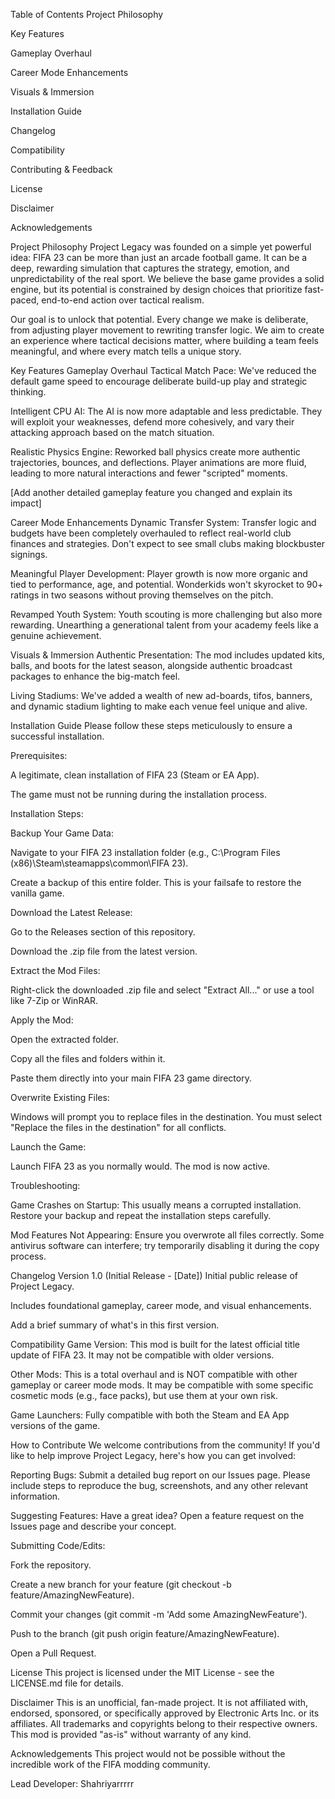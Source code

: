 Table of Contents
Project Philosophy

Key Features

Gameplay Overhaul

Career Mode Enhancements

Visuals & Immersion

Installation Guide

Changelog

Compatibility

Contributing & Feedback

License

Disclaimer

Acknowledgements

Project Philosophy
Project Legacy was founded on a simple yet powerful idea: FIFA 23 can be more than just an arcade football game. It can be a deep, rewarding simulation that captures the strategy, emotion, and unpredictability of the real sport. We believe the base game provides a solid engine, but its potential is constrained by design choices that prioritize fast-paced, end-to-end action over tactical realism.

Our goal is to unlock that potential. Every change we make is deliberate, from adjusting player movement to rewriting transfer logic. We aim to create an experience where tactical decisions matter, where building a team feels meaningful, and where every match tells a unique story.

Key Features
Gameplay Overhaul
Tactical Match Pace: We've reduced the default game speed to encourage deliberate build-up play and strategic thinking.

Intelligent CPU AI: The AI is now more adaptable and less predictable. They will exploit your weaknesses, defend more cohesively, and vary their attacking approach based on the match situation.

Realistic Physics Engine: Reworked ball physics create more authentic trajectories, bounces, and deflections. Player animations are more fluid, leading to more natural interactions and fewer "scripted" moments.

[Add another detailed gameplay feature you changed and explain its impact]

Career Mode Enhancements
Dynamic Transfer System: Transfer logic and budgets have been completely overhauled to reflect real-world club finances and strategies. Don't expect to see small clubs making blockbuster signings.

Meaningful Player Development: Player growth is now more organic and tied to performance, age, and potential. Wonderkids won't skyrocket to 90+ ratings in two seasons without proving themselves on the pitch.

Revamped Youth System: Youth scouting is more challenging but also more rewarding. Unearthing a generational talent from your academy feels like a genuine achievement.



Visuals & Immersion
Authentic Presentation: The mod includes updated kits, balls, and boots for the latest season, alongside authentic broadcast packages to enhance the big-match feel.

Living Stadiums: We've added a wealth of new ad-boards, tifos, banners, and dynamic stadium lighting to make each venue feel unique and alive.



Installation Guide
Please follow these steps meticulously to ensure a successful installation.

Prerequisites:

A legitimate, clean installation of FIFA 23 (Steam or EA App).

The game must not be running during the installation process.

Installation Steps:

Backup Your Game Data:

Navigate to your FIFA 23 installation folder (e.g., C:\Program Files (x86)\Steam\steamapps\common\FIFA 23).

Create a backup of this entire folder. This is your failsafe to restore the vanilla game.

Download the Latest Release:

Go to the Releases section of this repository.

Download the .zip file from the latest version.

Extract the Mod Files:

Right-click the downloaded .zip file and select "Extract All..." or use a tool like 7-Zip or WinRAR.

Apply the Mod:

Open the extracted folder.

Copy all the files and folders within it.

Paste them directly into your main FIFA 23 game directory.

Overwrite Existing Files:

Windows will prompt you to replace files in the destination. You must select "Replace the files in the destination" for all conflicts.

Launch the Game:

Launch FIFA 23 as you normally would. The mod is now active.

Troubleshooting:

Game Crashes on Startup: This usually means a corrupted installation. Restore your backup and repeat the installation steps carefully.

Mod Features Not Appearing: Ensure you overwrote all files correctly. Some antivirus software can interfere; try temporarily disabling it during the copy process.

Changelog
Version 1.0 (Initial Release - [Date])
Initial public release of Project Legacy.

Includes foundational gameplay, career mode, and visual enhancements.

Add a brief summary of what's in this first version.

Compatibility
Game Version: This mod is built for the latest official title update of FIFA 23. It may not be compatible with older versions.

Other Mods: This is a total overhaul and is NOT compatible with other gameplay or career mode mods. It may be compatible with some specific cosmetic mods (e.g., face packs), but use them at your own risk.

Game Launchers: Fully compatible with both the Steam and EA App versions of the game.

How to Contribute
We welcome contributions from the community! If you'd like to help improve Project Legacy, here's how you can get involved:

Reporting Bugs: Submit a detailed bug report on our Issues page. Please include steps to reproduce the bug, screenshots, and any other relevant information.

Suggesting Features: Have a great idea? Open a feature request on the Issues page and describe your concept.

Submitting Code/Edits:

Fork the repository.

Create a new branch for your feature (git checkout -b feature/AmazingNewFeature).

Commit your changes (git commit -m 'Add some AmazingNewFeature').

Push to the branch (git push origin feature/AmazingNewFeature).

Open a Pull Request.

License
This project is licensed under the MIT License - see the LICENSE.md file for details.

Disclaimer
This is an unofficial, fan-made project. It is not affiliated with, endorsed, sponsored, or specifically approved by Electronic Arts Inc. or its affiliates. All trademarks and copyrights belong to their respective owners. This mod is provided "as-is" without warranty of any kind.

Acknowledgements
This project would not be possible without the incredible work of the FIFA modding community.

Lead Developer: Shahriyarrrrr

